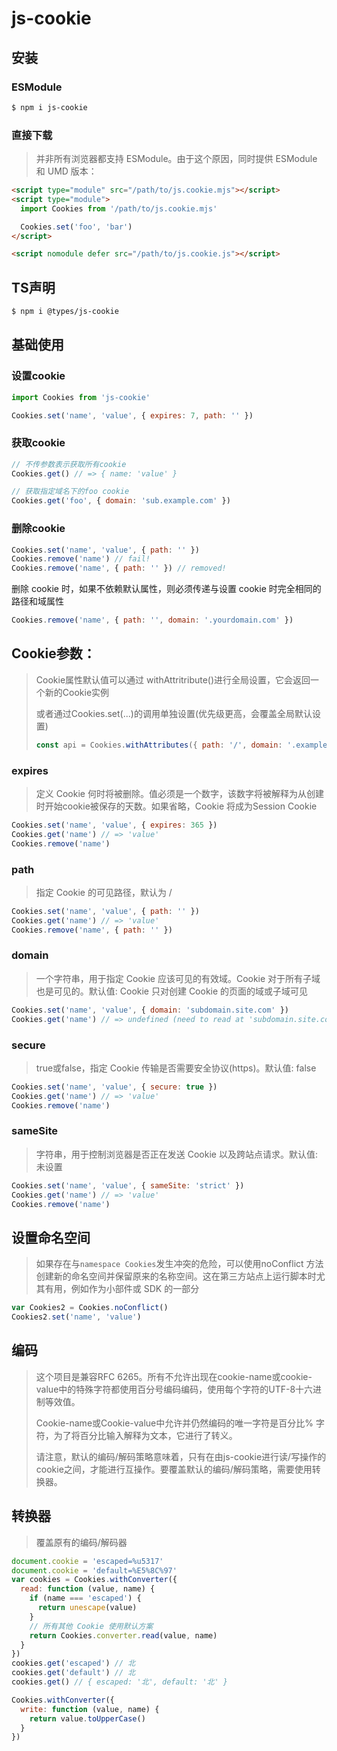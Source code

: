 # js-cookie

## 安装

### ESModule

```bash
$ npm i js-cookie
```

### 直接下载

> 并非所有浏览器都支持 ESModule。由于这个原因，同时提供 ESModule 和 UMD 版本：

```html
<script type="module" src="/path/to/js.cookie.mjs"></script>
<script type="module">
  import Cookies from '/path/to/js.cookie.mjs'

  Cookies.set('foo', 'bar')
</script>
```

```html
<script nomodule defer src="/path/to/js.cookie.js"></script>
```

## TS声明

```bash
$ npm i @types/js-cookie
```

## 基础使用

### 设置cookie

```js
import Cookies from 'js-cookie'

Cookies.set('name', 'value', { expires: 7, path: '' })
```

### 获取cookie

```js
// 不传参数表示获取所有cookie
Cookies.get() // => { name: 'value' }
```

```js
// 获取指定域名下的foo cookie
Cookies.get('foo', { domain: 'sub.example.com' }) 
```

### 删除cookie

```js
Cookies.set('name', 'value', { path: '' })
Cookies.remove('name') // fail!
Cookies.remove('name', { path: '' }) // removed!
```

删除 cookie 时，如果不依赖默认属性，则必须传递与设置 cookie 时完全相同的路径和域属性

```js
Cookies.remove('name', { path: '', domain: '.yourdomain.com' })
```

## Cookie参数：

> Cookie属性默认值可以通过 withAttritribute()进行全局设置，它会返回一个新的Cookie实例
>
> 或者通过Cookies.set(...)的调用单独设置(优先级更高，会覆盖全局默认设置)
>
> ```js
> const api = Cookies.withAttributes({ path: '/', domain: '.example.com' })
> ```

### expires

> 定义 Cookie 何时将被删除。值必须是一个数字，该数字将被解释为从创建时开始cookie被保存的天数。如果省略，Cookie 将成为Session Cookie

```js
Cookies.set('name', 'value', { expires: 365 })
Cookies.get('name') // => 'value'
Cookies.remove('name')
```

### path

> 指定 Cookie 的可见路径，默认为 /

```js
Cookies.set('name', 'value', { path: '' })
Cookies.get('name') // => 'value'
Cookies.remove('name', { path: '' })
```

### domain

> 一个字符串，用于指定 Cookie 应该可见的有效域。Cookie 对于所有子域也是可见的。默认值: Cookie 只对创建 Cookie 的页面的域或子域可见

```js
Cookies.set('name', 'value', { domain: 'subdomain.site.com' })
Cookies.get('name') // => undefined (need to read at 'subdomain.site.com')
```

### secure

> true或false，指定 Cookie 传输是否需要安全协议(https)。默认值: false

```js
Cookies.set('name', 'value', { secure: true })
Cookies.get('name') // => 'value'
Cookies.remove('name')
```

### sameSite

> 字符串，用于控制浏览器是否正在发送 Cookie 以及跨站点请求。默认值: 未设置

```js
Cookies.set('name', 'value', { sameSite: 'strict' })
Cookies.get('name') // => 'value'
Cookies.remove('name')
```

## 设置命名空间

> 如果存在与`namespace Cookies`发生冲突的危险，可以使用noConflict 方法创建新的命名空间并保留原来的名称空间。这在第三方站点上运行脚本时尤其有用，例如作为小部件或 SDK 的一部分

```js
var Cookies2 = Cookies.noConflict()
Cookies2.set('name', 'value')
```

## 编码

> 这个项目是兼容RFC 6265。所有不允许出现在cookie-name或cookie-value中的特殊字符都使用百分号编码编码，使用每个字符的UTF-8十六进制等效值。
>
> Cookie-name或Cookie-value中允许并仍然编码的唯一字符是百分比% 字符，为了将百分比输入解释为文本，它进行了转义。
>
> 请注意，默认的编码/解码策略意味着，只有在由js-cookie进行读/写操作的 cookie之间，才能进行互操作。要覆盖默认的编码/解码策略，需要使用转换器。

## 转换器

> 覆盖原有的编码/解码器

```js
document.cookie = 'escaped=%u5317'
document.cookie = 'default=%E5%8C%97'
var cookies = Cookies.withConverter({
  read: function (value, name) {
    if (name === 'escaped') {
      return unescape(value)
    }
    // 所有其他 Cookie 使用默认方案
    return Cookies.converter.read(value, name)
  }
})
cookies.get('escaped') // 北
cookies.get('default') // 北
cookies.get() // { escaped: '北', default: '北' }
```

```js
Cookies.withConverter({
  write: function (value, name) {
    return value.toUpperCase()
  }
})
```

